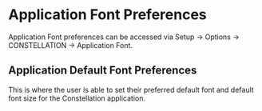 # Application Font Preferences

Application Font preferences can be accessed via Setup -> Options ->
CONSTELLATION -> Application Font.

## Application Default Font Preferences

This is where the user is able to set their preferred default font and
default font size for the Constellation application.
